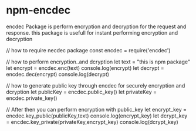 # npm-encdec 

encdec Package is perform encryption and decryption for the request and response.
this package is usefull for instant performing encryption and decryption

// how to require necdec package 
const encdec = require('encdec')

// how to perform encryption..and dcryption
 let text = "this is npm package" 
 let encrypt = encdec.enc(text)
 console.log(encrypt)
 let decrypt = encdec.dec(encrypt)
 console.log(decrypt)
 
 // how to generate public key through encdec for securely encryption and dcryption
  let publicKey = encdec.public_key()
  let privateKey = encdec.private_key()
  
 // After then you can perform encryption with public_key
 let encrypt_key = encdec.key_public(publicKey,text)
 console.log(encrypt_key)
 let dcrypt_key = encdec.key_private(privateKey,encrypt_key)
 console.log(dcrypt_key)
